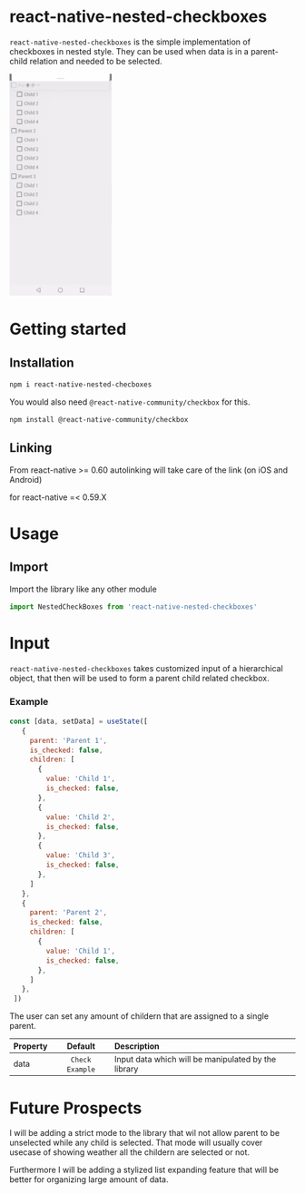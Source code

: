 # react-native-nested-checkboxes

`react-native-nested-checkboxes` is the simple implementation of checkboxes in nested style. They can be used when data is in a parent-child relation and needed to be selected.

<img src="https://raw.githubusercontent.com/gagtic/NestedCheckBox/master/preview/nested_checbox.gif" width="180">

# Getting started
## Installation
```bash
npm i react-native-nested-checboxes
```
You would also need `@react-native-community/checkbox` for this.
```bash
npm install @react-native-community/checkbox
```

## Linking
From react-native >= 0.60 autolinking will take care of the link (on iOS and Android)

for react-native =< 0.59.X

# Usage
## Import
Import the library like any other module
```javascript
import NestedCheckBoxes from 'react-native-nested-checkboxes'
```
# Input
`react-native-nested-checkboxes` takes customized input of a hierarchical object, that then will be used to form a parent child related checkbox. 
 ### Example
 ```javascript
const [data, setData] = useState([
    {
      parent: 'Parent 1',
      is_checked: false,
      children: [
        {
          value: 'Child 1',
          is_checked: false,
        },
        {
          value: 'Child 2',
          is_checked: false,
        },
        {
          value: 'Child 3',
          is_checked: false,
        },
      ]
    },
    {
      parent: 'Parent 2',
      is_checked: false,
      children: [
        {
          value: 'Child 1',
          is_checked: false,
        },
      ]
    },
  ])
 ```
 The user can set any amount of childern that are assigned to a single parent.
 
| Property        | Default           | Description  |
| -------------   |:-------------:    | :-----       |
| data            | `Check Example`   | Input data which will be manipulated by the library        |

# Future Prospects
I will be adding a strict mode to the library that wil not allow parent to be unselected while any child is selected. That mode will usually cover usecase of showing weather all the childern are selected or not.

Furthermore I will be adding a stylized list expanding feature that will be better for organizing large amount of data.